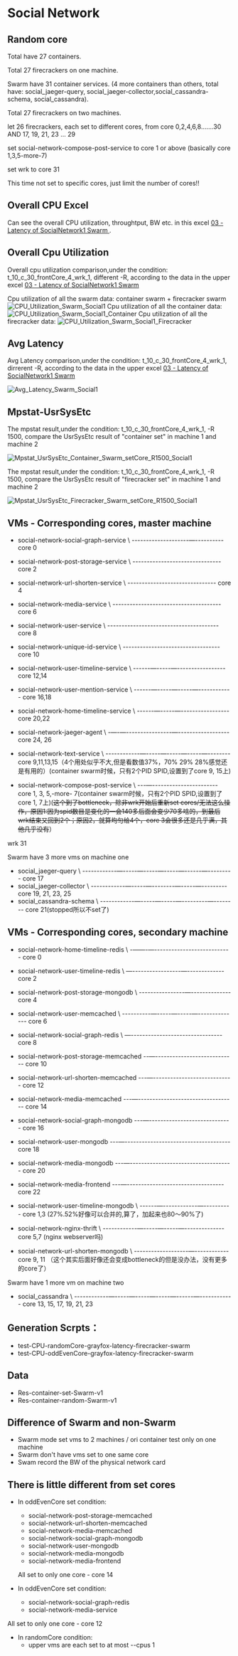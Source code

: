 # Social Network
## Random core

Total have 27 containers.

Total 27 firecrackers on one machine. 

Swarm have 31 container services. (4 more containers than others, total have: social_jaeger-query, social_jaeger-collector,social_cassandra-schema, social_cassandra).

Total 27 firecrackers on two machines.

let 26 firecrackers, each set to different cores, from core 0,2,4,6,8…….30 AND 17, 19, 21, 23 ... 29

set social-network-compose-post-service to core 1 or above (basically core 1,3,5-more-7)

set wrk to core 31

This time not set to specific cores, just limit the number of cores!!

## Overall CPU Excel
Can see the overall CPU utilization, throughtput, BW etc. in this excel [03 - Latency of SocialNetwork1 Swarm ](https://docs.google.com/spreadsheets/d/14bZ75UwSRrO884apbRK-PF2dPnhDinWXKw7cTyvL2zY/edit#gid=1045338351).

## Overall Cpu Utilization
Overall cpu utilization comparison,under the condition: t_10_c_30_frontCore_4_wrk_1, different -R, according to the data in the upper excel [03 - Latency of SocialNetwork1 Swarm ](https://docs.google.com/spreadsheets/d/14bZ75UwSRrO884apbRK-PF2dPnhDinWXKw7cTyvL2zY/edit#gid=1045338351)

Cpu utilization of all the swarm data: container swarm + firecracker swarm
![CPU_Utilization_Swarm_Social1](CPU_Utilization_Swarm_Social1.png)
Cpu utilization of all the container data:
![CPU_Utilization_Swarm_Social1_Container](CPU_Utilization_Swarm_Social1_container.png)
Cpu utilization of all the firecracker data:
![CPU_Utilization_Swarm_Social1_Firecracker](CPU_Utilization_Swarm_Social1_firecracker.png)

## Avg Latency
Avg Latency comparison,under the condition: t_10_c_30_frontCore_4_wrk_1, dirrerent -R, according to the data in the upper excel [03 - Latency of SocialNetwork1 Swarm ](https://docs.google.com/spreadsheets/d/14bZ75UwSRrO884apbRK-PF2dPnhDinWXKw7cTyvL2zY/edit#gid=1045338351)

![Avg_Latency_Swarm_Social1](Avg_Latency_Swarm_Social1.jpg)

## Mpstat-UsrSysEtc
The mpstat result,under the condition: t_10_c_30_frontCore_4_wrk_1, -R 1500, compare the UsrSysEtc result of "container set" in machine 1 and machine 2

![Mpstat_UsrSysEtc_Container_Swarm_setCore_R1500_Social1](mpstat_UsrSysEtc-container-Swarm-setCore-R-1500-Social1.jpg)

The mpstat result,under the condition: t_10_c_30_frontCore_4_wrk_1, -R 1500, compare the UsrSysEtc result of "firecracker set" in machine 1 and machine 2

![Mpstat_UsrSysEtc_Firecracker_Swarm_setCore_R1500_Social1](mpstat_UsrSysEtc-firecracker-Swarm-setCore-R-1500-Social1.jpg)


## VMs - Corresponding cores, master machine
* social-network-social-graph-service \ --------------------—---------- core 0
* social-network-post-storage-service \ ------------------------------- core 2
* social-network-url-shorten-service \ ------------------------------- core 4
* social-network-media-service \ -------------------------------------- core 6
* social-network-user-service \ --------------------------------------- core 8
* social-network-unique-id-service \ ---------------------------------- core 10

* social-network-user-timeline-service \ ------—-----—----------------- core 12,14
* social-network-user-mention-service \ ------—-----—-----—------------ core 16,18
* social-network-home-timeline-service \ ------—-----—----------------- core 20,22
* social-network-jaeger-agent \ -—-—----------------—------------------ core 24, 26 
* social-network-text-service \ ------------—-----—-----—-----—-------- core 9,11,13,15（4个用处似乎不大,但是看数值37%，70% 29% 28%感觉还是有用的）(container swarm时候，只有2个PID SPID,设置到了core 9, 15上)
* social-network-compose-post-service \ ---—----------------------- core 1, 3, 5,-more- 7(container swarm时候，只有2个PID SPID,设置到了core 1, 7上)(~~这个到了bottleneck，除非wrk开始后重新set cores/无法这么操作，原因1:因为spid数目是变化的一会140多后面会变少70多啥的，到最后wrk结束又回到2个；原因2，就算均匀给4个，core 3会很多还是几乎满，其他几乎没有~~）

wrk 31

Swarm have 3 more vms on machine one
* social_jaeger-query \ ------------—-----—-----—-----—------—--------- core 17
* social_jaeger-collector \ ------------—-----—--------—-----—--------- core 19, 21, 23, 25
* social_cassandra-schema \ ------------—-----—-----—---------—-------- core 21(stopped所以不set了)

## VMs - Corresponding cores, secondary machine
* social-network-home-timeline-redis \ -——-—--------------------------- core 0
* social-network-user-timeline-redis \ —-----------------—------------- core 2
* social-network-post-storage-mongodb \ ----------------—-------------- core 4
* social-network-user-memcached \ ----------—-----—-----—-------------- core 6
* social-network-social-graph-redis \ —-------------------------------- core 8
* social-network-post-storage-memcached --—---------------------------- core 10
* social-network-url-shorten-memcached ---—---------------------------- core 12
* social-network-media-memcached ---—---------------------------------- core 14
* social-network-social-graph-mongodb ---—----------------------------- core 16
* social-network-user-mongodb ---—------------------------------------- core 18
* social-network-media-mongodb ---—------------------------------------ core 20
* social-network-media-frontend ---—---------------------------------- core 22

* social-network-user-timeline-mongodb \ ------—------------—---------- core 1,3 (27%.52%好像可以合并的,算了，加起来也80～90%了)
* social-network-nginx-thrift \ ------------—-----—-----—-------------- core 5,7 (nginx webserver吗)
* social-network-url-shorten-mongodb \ -------------------—------------ core 9, 11 （这个其实后面好像还会变成bottleneck的但是没办法，没有更多的core了）

Swarm have 1 more vm on machine two
* social_cassandra \ ------------—-----—-----—-----—------—------------ core 13, 15, 17, 19, 21, 23

## Generation Scrpts：
* test-CPU-randomCore-grayfox-latency-firecracker-swarm
* test-CPU-oddEvenCore-grayfox-latency-firecracker-swarm

## Data
* Res-container-set-Swarm-v1
* Res-container-random-Swarm-v1

## Difference of Swarm and non-Swarm
* Swarm mode set vms to 2 machines / ori container test only on one machine
* Swarm don't have vms set to one same core 
* Swam record the BW of the physical network card 

## There is little different from set cores
- In oddEvenCore set condition:
    - social-network-post-storage-memcached
    - social-network-url-shorten-memcached
    - social-network-media-memcached
    - social-network-social-graph-mongodb
    - social-network-user-mongodb
    - social-network-media-mongodb
    - social-network-media-frontend
    
    All set to only one core - core 14

- In oddEvenCore set condition:
    - social-network-social-graph-redis
    - social-network-media-service

All set to only one core - core 12

- In randomCore condition:
    - upper vms are each set to at most --cpus 1